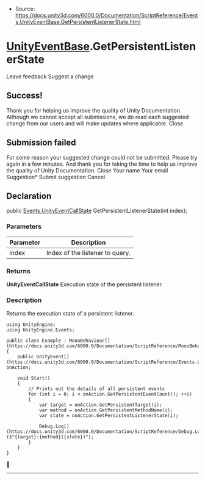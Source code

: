 * Source: https://docs.unity3d.com/6000.0/Documentation/ScriptReference/Events.UnityEventBase.GetPersistentListenerState.html

#  [UnityEventBase](https://docs.unity3d.com/6000.0/Documentation/ScriptReference/Events.UnityEventBase.html).GetPersistentListenerState
Leave feedback
Suggest a change
## Success!
Thank you for helping us improve the quality of Unity Documentation. Although we cannot accept all submissions, we do read each suggested change from our users and will make updates where applicable.
Close
## Submission failed
For some reason your suggested change could not be submitted. Please <a>try again</a> in a few minutes. And thank you for taking the time to help us improve the quality of Unity Documentation.
Close
Your name Your email Suggestion* Submit suggestion
Cancel
## Declaration
public [Events.UnityEventCallState](https://docs.unity3d.com/6000.0/Documentation/ScriptReference/Events.UnityEventCallState.html) GetPersistentListenerState(int index); 
### Parameters
Parameter | Description  
---|---  
index | Index of the listener to query.  
### Returns
**UnityEventCallState** Execution state of the persistent listener. 
### Description
Returns the execution state of a persistent listener.
```
using UnityEngine;
using UnityEngine.Events;  
  
public class Example : MonoBehaviour[](https://docs.unity3d.com/6000.0/Documentation/ScriptReference/MonoBehaviour.html)
{
    public UnityEvent[](https://docs.unity3d.com/6000.0/Documentation/ScriptReference/Events.UnityEvent.html) onAction;  
  
    void Start()
    {
        // Prints out the details of all persistent events
        for (int i = 0; i < onAction.GetPersistentEventCount(); ++i)
        {
            var target = onAction.GetPersistentTarget(i);
            var method = onAction.GetPersistentMethodName(i);
            var state = onAction.GetPersistentListenerState(i);  
  
            Debug.Log[](https://docs.unity3d.com/6000.0/Documentation/ScriptReference/Debug.Log.html)($"{target}:{method}({state})");
        }
    }
}

```

* * *
